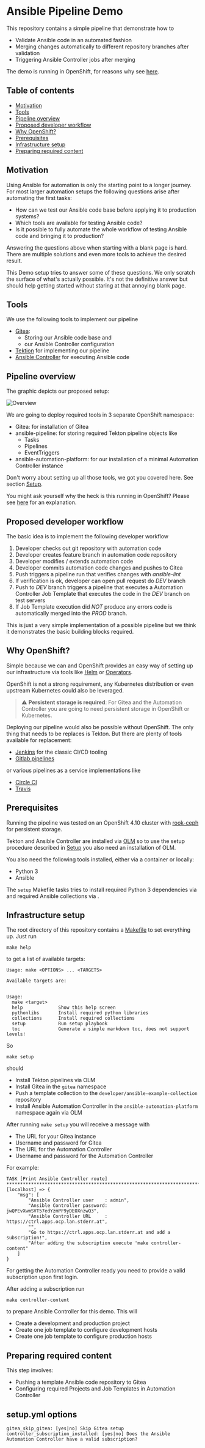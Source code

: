 # Ansible Pipeline Demo

This repository contains a simple pipeline that demonstrate how to

- Validate Ansible code in an automated fashion
- Merging changes automatically to different repository branches after
  validation
- Triggering Ansible Controller jobs after merging

The demo is running in OpenShift, for reasons why see [here](#why-openshift).

## Table of contents

* [Motivation](#motivation)
* [Tools](#tools)
* [Pipeline overview](#pipeline-overview)
* [Proposed developer workflow](#proposed-developer-workflow)
* [Why OpenShift?](#why-openshift?)
* [Prerequisites](#prerequisites)
* [Infrastructure setup](#infrastructure-setup)
* [Preparing required content](#preparing-required-content)

## Motivation

Using Ansible for automation is only the starting point to a longer
journey. For most larger automation setups the following questions
arise after automating the first tasks:

- How can we test our Ansible code base before applying it to
  production systems?
- Which tools are available for testing Ansible code?
- Is it possible to fully automate the whole workflow of testing
  Ansible code and bringing it to production?

Answering the questions above when starting with a blank page is
hard. There are multiple solutions and even more tools to achieve the
desired result.

This Demo setup tries to answer some of these questions. We only
scratch the surface of what's actually possible. It's not the
definitive answer but should help getting started without staring at
that annoying blank page.

## Tools

We use the following tools to implement our pipeline

- [Gitea](https://gitea.io/en-us/):
  - Storing our Ansible code base and
  - our Ansible Controller configuration
- [Tektion](https://tekton.dev/) for implementing our pipeline
- [Ansible Controller](https://www.ansible.com/products/controller)
  for executing Ansible code

## Pipeline overview

The graphic depicts our proposed setup:

![Overview](images/overview.drawio.png)

We are going to deploy required tools in 3 separate OpenShift namespace:

- Gitea: for installation of Gitea
- ansible-pipeline: for storing required Tekton pipeline objects like
  - Tasks
  - Pipelines
  - EventTriggers
- ansible-automation-platform: for our installation of a minimal
  Automation Controller instance

Don't worry about setting up all those tools, we got you covered
here. See section [Setup](#Setup).

You might ask yourself why the heck is this running in OpenShift?
Please see [here](#why-openshift) for an explanation.

## Proposed developer workflow

The basic idea is to implement the following developer workflow

1. Developer checks out git repository with automation code
2. Developer creates feature branch in automation code repository
3. Developer modifies / extends automation code
4. Developer commits automation code changes and pushes to Gitea
5. Push triggers a pipeline run that verifies changes with _ansible-lint_
6. If verification is ok, developer can open pull request do *DEV* branch
7. Push to *DEV* branch triggers a pipeline that executes a Automation
   Controller Job Template that executes the code in the *DEV* branch
   on test servers
8. If Job Template execution did *NOT* produce any errors code is
   automatically merged into the *PROD* branch.

This is just a very simple implementation of a possible pipeline but
we think it demonstrates the basic building blocks required.

## Why OpenShift?

Simple because we can and OpenShift provides an easy way of setting up
our infrastructure via tools like [Helm](https://helm.io) or
[Operators](https://operatorhub.io/).

OpenShift is not a strong requirement, any Kubernetes distribution or
even upstream Kubernetes could also be leveraged.

> :warning: **Persistent storage is required**: For Gitea and the
> Automation Controller you are going to need persistent storage in
> OpenShift or Kubernetes.

Deploying our pipeline would also be possible without OpenShift. The
only thing that needs to be replaces is Tekton. But there are plenty
of tools available for replacement:

- [Jenkins](https://www.jenkins.io) for the classic CI/CD tooling
- [Gitlab pipelines](https://docs.gitlab.com/ee/ci/pipelines/)

or various pipelines as a service implementations like

- [Circle CI](https://circleci.com/)
- [Travis](https://www.travis-ci.com/)

## Prerequisites

Running the pipeline was tested on an OpenShift 4.10 cluster with
[rook-ceph](https://rook.io/) for persistent storage.

Tekton and Ansible Controller are installed via
[OLM](https://olm.operatorframework.io/) so to use the setup procedure
described in [Setup](#setup) you also need an installation of OLM.

You also need the following tools installed, either via a container or
locally:

- Python 3
- Ansible

The `setup` Makefile tasks tries to install required Python 3
dependencies via [](collections/requirements.txt) and required Ansible
collections via [](collections/requirements.yml).

## Infrastructure setup

The root directory of this repository contains a [Makefile](Makefile)
to set everything up. Just run

```
make help
```
to get a list of available targets:

```
Usage: make <OPTIONS> ... <TARGETS>

Available targets are:


Usage:
  make <target>
  help             Show this help screen
  pythonlibs       Install required python libraries
  collections      Install required collections
  setup            Run setup playbook
  toc              Generate a simple markdown toc, does not support levels!
```

So

```
make setup
```

should

- Install Tekton pipelines via OLM
- Install Gitea in the `gitea` namespace
- Push a template collection to the
  `developer/ansible-example-collection` repository
- Install Ansible Automation Controller in the
  `ansible-automation-platform` namespace again via OLM

After running `make setup` you will receive a message with

- The URL for your Gitea instance
- Username and password for Gitea
- The URL for the Automation Controller
- Username and password for the Automation Controller

For example:

```
TASK [Print Ansible Controller route] ********************************************************************************************************************************************************ok: [localhost] => {
    "msg": [
        "Ansible Controller user    : admin",
        "Ansible Controller password: jwQPEvXwmSVT57edYzmPF9yDEOXnzwQ3",
        "Ansible Controller URL     : https://ctrl.apps.ocp.lan.stderr.at",
        "",
        "Go to https://ctrl.apps.ocp.lan.stderr.at and add a subscription!",
        "After adding the subscription execute 'make controller-content"
    ]
}
```

For getting the Automation Controller ready you need to provide a
valid subscription upon first login.

After adding a subscription run

```
make controller-content
```

to prepare Ansible Controller for this demo. This will

- Create a development and production project
- Create one job template to configure development hosts
- Create one job template to configure production hosts

## Preparing required content

This step involves:

- Pushing a template Ansible code repository to Gitea
- Configuring required Projects and Job Templates in Automation Controller

## setup.yml options

```
gitea_skip_gitea: [yes|no] Skip Gitea setup
controller_subscription_installed: [yes|no] Does the Ansible Automation Controller have a valid subscription?
```
